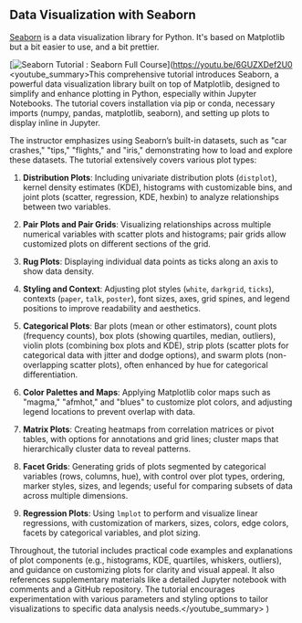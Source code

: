 ## Data Visualization with Seaborn

[Seaborn](https://seaborn.pydata.org/) is a data visualization library for Python. It's based on Matplotlib but a bit easier to use, and a bit prettier.

[![Seaborn Tutorial : Seaborn Full Course](https://i.ytimg.com/vi_webp/6GUZXDef2U0/sddefault.webp)](https://youtu.be/6GUZXDef2U0
<youtube_summary>This comprehensive tutorial introduces Seaborn, a powerful data visualization library built on top of Matplotlib, designed to simplify and enhance plotting in Python, especially within Jupyter Notebooks. The tutorial covers installation via pip or conda, necessary imports (numpy, pandas, matplotlib, seaborn), and setting up plots to display inline in Jupyter.

The instructor emphasizes using Seaborn’s built-in datasets, such as "car crashes," "tips," "flights," and "iris," demonstrating how to load and explore these datasets. The tutorial extensively covers various plot types:

1. **Distribution Plots**: Including univariate distribution plots (`distplot`), kernel density estimates (KDE), histograms with customizable bins, and joint plots (scatter, regression, KDE, hexbin) to analyze relationships between two variables.

2. **Pair Plots and Pair Grids**: Visualizing relationships across multiple numerical variables with scatter plots and histograms; pair grids allow customized plots on different sections of the grid.

3. **Rug Plots**: Displaying individual data points as ticks along an axis to show data density.

4. **Styling and Context**: Adjusting plot styles (`white`, `darkgrid`, `ticks`), contexts (`paper`, `talk`, `poster`), font sizes, axes, grid spines, and legend positions to improve readability and aesthetics.

5. **Categorical Plots**: Bar plots (mean or other estimators), count plots (frequency counts), box plots (showing quartiles, median, outliers), violin plots (combining box plots and KDE), strip plots (scatter plots for categorical data with jitter and dodge options), and swarm plots (non-overlapping scatter plots), often enhanced by hue for categorical differentiation.

6. **Color Palettes and Maps**: Applying Matplotlib color maps such as "magma," "afmhot," and "blues" to customize plot colors, and adjusting legend locations to prevent overlap with data.

7. **Matrix Plots**: Creating heatmaps from correlation matrices or pivot tables, with options for annotations and grid lines; cluster maps that hierarchically cluster data to reveal patterns.

8. **Facet Grids**: Generating grids of plots segmented by categorical variables (rows, columns, hue), with control over plot types, ordering, marker styles, sizes, and legends; useful for comparing subsets of data across multiple dimensions.

9. **Regression Plots**: Using `lmplot` to perform and visualize linear regressions, with customization of markers, sizes, colors, edge colors, facets by categorical variables, and plot sizing.

Throughout, the tutorial includes practical code examples and explanations of plot components (e.g., histograms, KDE, quartiles, whiskers, outliers), and guidance on customizing plots for clarity and visual appeal. It also references supplementary materials like a detailed Jupyter notebook with comments and a GitHub repository. The tutorial encourages experimentation with various parameters and styling options to tailor visualizations to specific data analysis needs.</youtube_summary>
)
